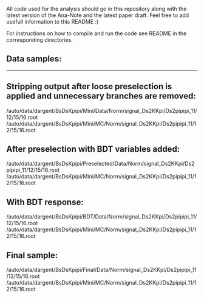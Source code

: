 All code used for the analysis should go in this repository along with the latest version of the Ana-Note and the latest paper draft.
Feel free to add usefull information to this README :)

For instructions on how to compile and run the code see README in the corresponding directories.

Data samples:
---------------------------------------------------
---------------------------------------------------

Stripping output after loose preselection is applied and unnecessary branches are removed:
---------------------------------------------------
/auto/data/dargent/BsDsKpipi/Mini/Data/Norm/signal_Ds2KKpi/Ds2pipipi_11/12/15/16.root 
/auto/data/dargent/BsDsKpipi/Mini/MC/Norm/signal_Ds2KKpi/Ds2pipipi_11/12/15/16.root

After preselection with BDT variables added:
---------------------------------------------------
/auto/data/dargent/BsDsKpipi/Preselected/Data/Norm/signal_Ds2KKpi/Ds2pipipi_11/12/15/16.root
/auto/data/dargent/BsDsKpipi/Mini/MC/Norm/signal_Ds2KKpi/Ds2pipipi_11/12/15/16.root

With BDT response:
---------------------------------------------------
/auto/data/dargent/BsDsKpipi/BDT/Data/Norm/signal_Ds2KKpi/Ds2pipipi_11/12/15/16.root
/auto/data/dargent/BsDsKpipi/Mini/MC/Norm/signal_Ds2KKpi/Ds2pipipi_11/12/15/16.root

Final sample:
---------------------------------------------------
/auto/data/dargent/BsDsKpipi/Final/Data/Norm/signal_Ds2KKpi/Ds2pipipi_11/12/15/16.root
/auto/data/dargent/BsDsKpipi/Mini/MC/Norm/signal_Ds2KKpi/Ds2pipipi_11/12/15/16.root


